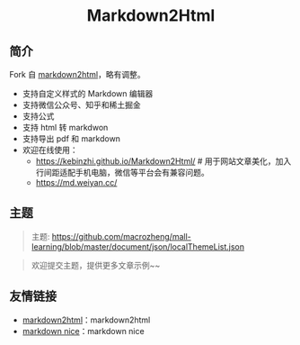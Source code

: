 <div align="center">
  <h1 align="center">Markdown2Html</h1>
</div>

## 简介

Fork 自 [markdown2html](https://github.com/TaleAi/markdown2html)，略有调整。

- 支持自定义样式的 Markdown 编辑器
- 支持微信公众号、知乎和稀土掘金
- 支持公式
- 支持 html 转 markdwon
- 支持导出 pdf 和 markdown
- 欢迎在线使用：
  - https://kebinzhi.github.io/Markdown2Html/ # 用于网站文章美化，加入行间距适配手机电脑，微信等平台会有兼容问题。
  - https://md.weiyan.cc/

## 主题

> 主题: <https://github.com/macrozheng/mall-learning/blob/master/document/json/localThemeList.json>

> 欢迎提交主题，提供更多文章示例~~

## 友情链接

- [markdown2html](https://github.com/TaleAi/markdown2html)：markdown2html
- [markdown nice](https://mdnice.com/)：markdown nice
